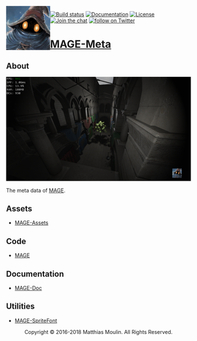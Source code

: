 <img align="left" src="https://github.com/matt77hias/MAGE-Meta/blob/master/res/MAGE.png" width="120px"/>

[![Build status][s1]][av] [![Documentation][s2]][do] [![License][s3]][li] [![Join the chat][s4]][gi]
<a href="https://twitter.com/intent/follow?screen_name=matt77hias"><img src="https://img.shields.io/twitter/follow/matt77hias.svg?style=social" alt="follow on Twitter"></a>

[s1]: https://ci.appveyor.com/api/projects/status/ike880pg85pupdj6?svg=true
[s2]: https://img.shields.io/badge/docs-doxygen-blue.svg
[s3]: https://img.shields.io/badge/licence-No%20Licence-blue.svg
[s4]: https://badges.gitter.im/MatthiasAdvancedGameEngine/Lobby.svg

[av]: https://ci.appveyor.com/project/matt77hias/MAGE
[do]: https://matt77hias.github.io/MAGE-Doc/MAGE-Doc/html/index.html
[gi]: https://gitter.im/MatthiasAdvancedGameEngine/Lobby?utm_source=badge&utm_medium=badge&utm_campaign=pr-badge&utm_content=badge
[li]: https://raw.githubusercontent.com/matt77hias/MAGE/master/LICENSE.txt

# [MAGE-Meta](https://matt77hias.github.io/MAGE-Meta/)

## About
<p align="center"><img src="https://github.com/matt77hias/MAGE-Meta/blob/master/res/Example.png"></p>

The meta data of [MAGE](https://github.com/matt77hias/MAGE).

## Assets
* [MAGE-Assets](https://github.com/matt77hias/MAGE-Assets)

## Code
* [MAGE](https://github.com/matt77hias/MAGE)

## Documentation
* [MAGE-Doc](https://github.com/matt77hias/MAGE-Doc)

## Utilities
* [MAGE-SpriteFont](https://github.com/matt77hias/MAGE-SpriteFont)

<p align="center">Copyright © 2016-2018 Matthias Moulin. All Rights Reserved.</p>
